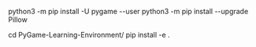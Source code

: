 python3 -m pip install -U pygame --user
python3 -m pip install --upgrade Pillow


cd PyGame-Learning-Environment/
pip install -e .
